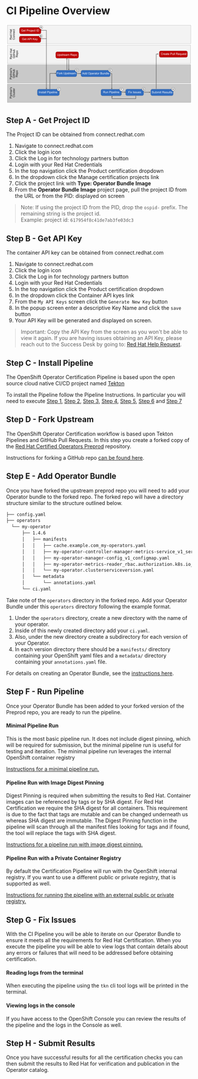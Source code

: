 # CI Pipeline Overview

![CI Cert Pipeline Flow](assets/ci-pipeline-overview.png)


## Step A - Get Project ID
The Project ID can be obtained from connect.redhat.com
1. Navigate to connect.redhat.com
2. Click the login icon
3. Click the Log in for technology partners button
4. Login with your Red Hat Credentials
5. In the top navigation click the Product certification dropdown
6. In the dropdown click the Manage certification projects link
7. Click the project link with **Type: Operator Bundle Image**
9. From the **Operator Bundle Image** project page, pull the project ID from the URL or from the PID: displayed on screen
> Note: If using the project ID from the PID, drop the `ospid-` prefix.  The remaining string is the project id.  
> Example: project id: `617954f8c41de7ab3fe03dc3`

## Step B - Get API Key
The container API key can be obtained from connect.redhat.com
1. Navigate to connect.redhat.com
2. Click the login icon
3. Click the Log in for technology partners button
4. Login with your Red Hat Credentials
5. In the top navigation click the Product certification dropdown
6. In the dropdown click the Container API kyes link
7. From the `My API Keys` screen click the `Generate New Key` button
8. In the popup screen enter a descriptive Key Name and click the `save` button
9. Your API Key will be generated and displayed on screen. 
> Important: Copy the API Key from the screen as you won't be able to view it again. If you are having issues obtaining an API Key, please reach out to the Success Desk by going to: [Red Hat Help Request](https://connect.redhat.com/support/technology-partner/#/).

## Step C - Install Pipeline
The OpenShift Operator Certification Pipeline is based upon the open source cloud native CI/CD project named [Tekton](https://tekton.dev/)

To install the Pipeline follow the Pipeline Instructions. In particular you will need to execute [Step 1](ci-pipeline.md#step1), [Step 2](ci-pipeline.md#step2), [Step 3](ci-pipeline.md#step3), [Step 4](ci-pipeline.md#step4), [Step 5](ci-pipeline.md#step5), [Step 6](ci-pipeline.md#step6) and [Step 7](ci-pipeline.md#step7)

## Step D - Fork Upstream
The OpenShift Operator Certification workflow is based upon Tekton Pipelines and GitHub Pull Requests.  In this step you create a forked copy of the [Red Hat Certified Operators Preprod](https://github.com/redhat-openshift-ecosystem/certified-operators-preprod) repository. 

Instructions for forking a GitHub repo [can be found here](https://docs.github.com/en/get-started/quickstart/fork-a-repo). 

## Step E - Add Operator Bundle
Once you have forked the upstream preprod repo you will need to add your Operator bundle to the forked repo. The forked repo will have a directory structure similar to the structure outlined below. 

```bash
├── config.yaml
├── operators
  └── my-operator
      ├── 1.4.6
      │   ├── manifests
      │   │   ├── cache.example.com_my-operators.yaml
      │   │   ├── my-operator-controller-manager-metrics-service_v1_service.yaml
      │   │   ├── my-operator-manager-config_v1_configmap.yaml
      │   │   ├── my-operator-metrics-reader_rbac.authorization.k8s.io_v1_clusterrole.yaml
      │   │   └── my-operator.clusterserviceversion.yaml
      │   └── metadata
      │       └── annotations.yaml
      └── ci.yaml
```
Take note of the `operators` directory in the forked repo. Add your Operator Bundle under this `operators` directory following the example format. 
1. Under the `operators` directory, create a new directory with the name of your operator.  
1. Inside of this newly created directory add your `ci.yaml`.  
1. Also, under the new directory create a subdirectory for each version of your Operator.  
1. In each version directory there should be a `manifests/` directory containing your OpenShift yaml files and a `metadata/` directory containing your `annotations.yaml` file.

For details on creating an Operator Bundle, see the [instructions here](https://sdk.operatorframework.io/docs/olm-integration/). 

## Step F - Run Pipeline
Once your Operator Bundle has been added to your forked version of the Preprod repo, you are ready to run the pipeline.

#### Minimal Pipeline Run
This is the most basic pipeline run. It does not include digest pinning, which will be required for submission, but the minimal pipeline run is useful for testing and iteration. The minimal pipeline run leverages the internal OpenShift container registry

[Instructions for a minimal pipeline run.](ci-pipeline.md#minimal-pipeline-run)

#### Pipeline Run with Image Digest Pinning
Digest Pinning is required when submitting the results to Red Hat. Container images can be referenced by tags or by SHA digest.  For Red Hat Certification we require the SHA digest for all containers. This requirement is due to the fact that tags are mutable and can be changed underneath us whereas SHA digest are immutable.  The Digest Pinning function in the pipeline will scan through all the manifest files looking for tags and if found, the tool will replace the tags with SHA digest.

[Instructions for a pipeline run with image digest pinning.](ci-pipeline.md#img-digest-pipeline-run)

#### Pipeline Run with a Private Container Registry
By default the Certification Pipeline will run with the OpenShift internal registry. If you want to use a different public or private registry, that is supported as well.

[Instructions for running the pipeline with an external public or private registry.](ci-pipeline.md#private-registry-pipeline-run)

## Step G - Fix Issues
With the CI Pipeline you will be able to iterate on our Operator Bundle to ensure it meets all the requirements for Red Hat Certification. When you execute the pipeline you will be able to view logs that contain details about any errors or failures that will need to be addressed before obtaining certification. 

#### Reading logs from the terminal
When executing the pipeline using the `tkn` cli tool logs will be printed in the terminal. 

#### Viewing logs in the console
If you have access to the OpenShift Console you can review the results of the pipeline and the logs in the Console as well. 

## Step H - Submit Results
Once you have successful results for all the certification checks you can then submit the results to Red Hat for verification and publication in the Operator catalog. 

